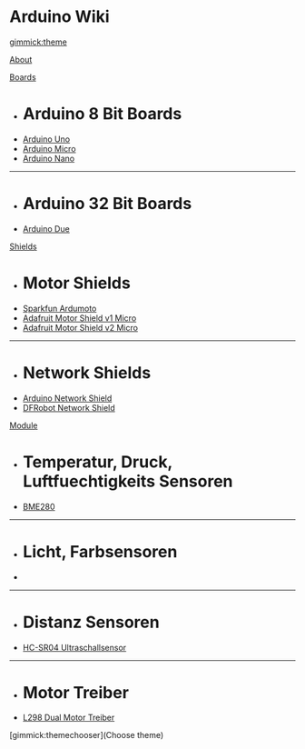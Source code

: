 <!--
  -- Name of your wiki
  -- Do NOT remove the leading `#` character.
  -->

# Arduino Wiki

<!--
  -- Default theme
  -- (Read: http://dynalon.github.io/mdwiki/#!customizing.md#Theme_chooser)
  -->

[gimmick:theme](spacelab)


<!--
  -- Navigation
  -- (Read: http://dynalon.github.io/mdwiki/#!quickstart.md#Adding_a_navigation)
  -->

[About](pages/about.md)


[Boards]()

  * # Arduino 8 Bit Boards
  * [Arduino Uno](pages/uno.md)
  * [Arduino Micro](pages/micro.md)
  * [Arduino Nano](pages/nano.md)
  - - - -
  * # Arduino 32 Bit Boards
  * [Arduino Due](pages/due.md)

[Shields]()

  * # Motor Shields
  * [Sparkfun Ardumoto](pages/sparkfun-ardumoto.md)
  * [Adafruit Motor Shield v1 Micro](pages/adafruit-motor1.md)
  * [Adafruit Motor Shield v2 Micro](pages/adafruit-motor2.md)
  - - - -
  * # Network Shields
  * [Arduino Network Shield](pages/arduino-network.md)
  * [DFRobot Network Shield](pages/dfrobot-network.md)

[Module]()

  * # Temperatur, Druck, Luftfuechtigkeits Sensoren
  * [BME280](pages/bme280.md)
  - - - -
  * # Licht, Farbsensoren
  * 
  - - - -
  * # Distanz Sensoren
  * [HC-SR04 Ultraschallsensor](pages/hcsr04.md)
  - - - -
  * # Motor Treiber
  * [L298 Dual Motor Treiber](pages/l298.md)

<!--
  -- Let the user choose a theme
  -- (Read: http://dynalon.github.io/mdwiki/#!quickstart.md#Adding_a_navigation)
  -->

[gimmick:themechooser](Choose theme)

